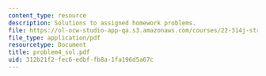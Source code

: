 ```yaml
---
content_type: resource
description: Solutions to assigned homework problems.
file: https://ol-ocw-studio-app-qa.s3.amazonaws.com/courses/22-314j-structural-mechanics-in-nuclear-power-technology-fall-2006/312b21f2fec6edbffb8a1fa196d5a67c_problem4_sol.pdf
file_type: application/pdf
resourcetype: Document
title: problem4_sol.pdf
uid: 312b21f2-fec6-edbf-fb8a-1fa196d5a67c
---
```

